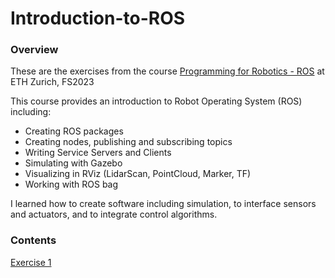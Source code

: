# Introduction-to-ROS
### Overview
These are the exercises from the course [Programming for Robotics - ROS](https://rsl.ethz.ch/education-students/lectures/ros.html) at ETH Zurich, FS2023

This course provides an introduction to Robot Operating System (ROS) including:

- Creating ROS packages
- Creating nodes, publishing and subscribing topics
- Writing Service Servers and Clients
- Simulating with Gazebo
- Visualizing in RViz (LidarScan, PointCloud, Marker, TF)
- Working with ROS bag

I learned how to create software including simulation, to interface sensors and actuators, and to integrate control algorithms.

### Contents

[Exercise 1](https://github.com/Perian-Yan/Introduction-to-ROS/blob/b58e3a9d08bf1a94fea513aa8b2432ea21d77b30/Exercise%201/Exercise%201.md)
